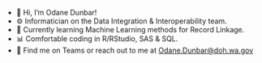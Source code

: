  - 👋 Hi, I’m Odane Dunbar!
 - ⚙️ Informatician on the Data Integration & Interoperability team.     
 - 🤖 Currently learning Machine Learning methods for Record Linkage.    
 - 📊 Comfortable coding in R/RStudio, SAS & SQL.  
 - 🤙 Find me on Teams or reach out to me at Odane.Dunbar@doh.wa.gov
<!---
DOH-OSD0303/DOH-OSD0303 is a ✨ special ✨ repository because its `README.md` (this file) appears on your GitHub profile.
You can click the Preview link to take a look at your changes.
--->

